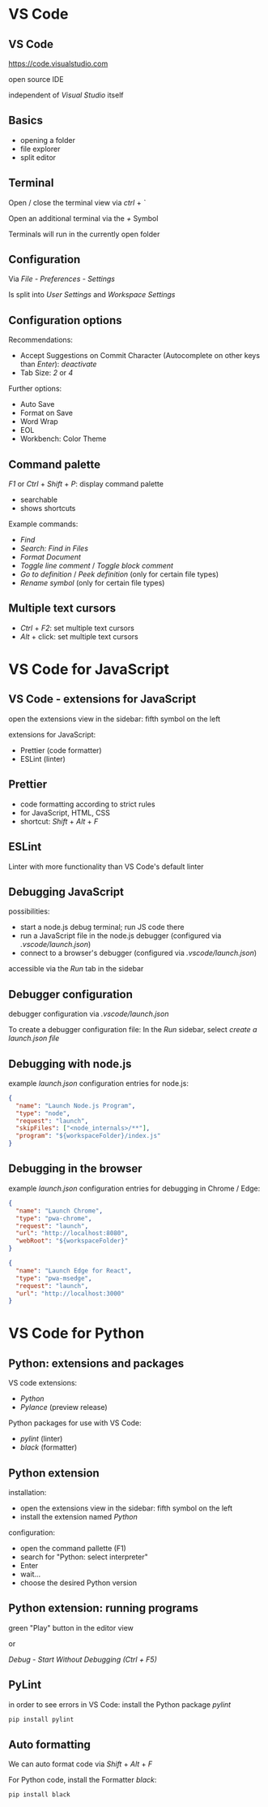 # VS Code

## VS Code

<https://code.visualstudio.com>

open source IDE

independent of _Visual Studio_ itself

## Basics

- opening a folder
- file explorer
- split editor

## Terminal

Open / close the terminal view via _ctrl_ + _\`_

Open an additional terminal via the _+_ Symbol

Terminals will run in the currently open folder

## Configuration

Via _File - Preferences - Settings_

Is split into _User Settings_ and _Workspace Settings_

## Configuration options

Recommendations:

- Accept Suggestions on Commit Character (Autocomplete on other keys than _Enter_): _deactivate_
- Tab Size: _2_ or _4_

Further options:

- Auto Save
- Format on Save
- Word Wrap
- EOL
- Workbench: Color Theme

## Command palette

_F1_ or _Ctrl_ + _Shift_ + _P_: display command palette

- searchable
- shows shortcuts

Example commands:

- _Find_
- _Search: Find in Files_
- _Format Document_
- _Toggle line comment_ / _Toggle block comment_
- _Go to definition_ / _Peek definition_ (only for certain file types)
- _Rename symbol_ (only for certain file types)

## Multiple text cursors

- _Ctrl_ + _F2_: set multiple text cursors
- _Alt_ + click: set multiple text cursors

# VS Code for JavaScript

## VS Code - extensions for JavaScript

open the extensions view in the sidebar: fifth symbol on the left

extensions for JavaScript:

- Prettier (code formatter)
- ESLint (linter)

## Prettier

- code formatting according to strict rules
- for JavaScript, HTML, CSS
- shortcut: _Shift_ + _Alt_ + _F_

## ESLint

Linter with more functionality than VS Code's default linter

## Debugging JavaScript

possibilities:

- start a node.js debug terminal; run JS code there
- run a JavaScript file in the node.js debugger (configured via _.vscode/launch.json_)
- connect to a browser's debugger (configured via _.vscode/launch.json_)

accessible via the _Run_ tab in the sidebar

## Debugger configuration

debugger configuration via _.vscode/launch.json_

To create a debugger configuration file: In the _Run_ sidebar, select _create a launch.json file_

## Debugging with node.js

example _launch.json_ configuration entries for node.js:

```json
{
  "name": "Launch Node.js Program",
  "type": "node",
  "request": "launch",
  "skipFiles": ["<node_internals>/**"],
  "program": "${workspaceFolder}/index.js"
}
```

## Debugging in the browser

example _launch.json_ configuration entries for debugging in Chrome / Edge:

```json
{
  "name": "Launch Chrome",
  "type": "pwa-chrome",
  "request": "launch",
  "url": "http://localhost:8080",
  "webRoot": "${workspaceFolder}"
}
```

```json
{
  "name": "Launch Edge for React",
  "type": "pwa-msedge",
  "request": "launch",
  "url": "http://localhost:3000"
}
```

# VS Code for Python

## Python: extensions and packages

VS code extensions:

- _Python_
- _Pylance_ (preview release)

Python packages for use with VS Code:

- _pylint_ (linter)
- _black_ (formatter)

## Python extension

installation:

- open the extensions view in the sidebar: fifth symbol on the left
- install the extension named _Python_

configuration:

- open the command pallette (F1)
- search for "Python: select interpreter"
- Enter
- wait...
- choose the desired Python version

## Python extension: running programs

green "Play" button in the editor view

or

_Debug_ - _Start Without Debugging (Ctrl + F5)_

## PyLint

in order to see errors in VS Code: install the Python package _pylint_

```bash
pip install pylint
```

## Auto formatting

We can auto format code via _Shift_ + _Alt_ + _F_

For Python code, install the Formatter _black_:

```bash
pip install black
```
